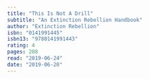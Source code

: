 ```yaml
---
title: "This Is Not A Drill"
subtitle: "An Extinction Rebellion Handbook"
author: "Extinction Rebellion"
isbn: "0141991445"
isbn13: "9780141991443"
rating: 4
pages: 208
read: "2019-06-24"
date: "2019-06-20"
---
```


